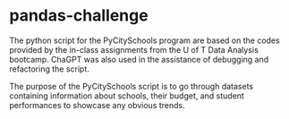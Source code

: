 # pandas-challenge

The python script for the PyCitySchools program are based on the codes provided by the in-class assignments from the U of T Data Analysis bootcamp. ChaGPT was also used in the assistance of debugging and refactoring the script.

The purpose of the PyCitySchools script is to go through datasets containing information about schools, their budget, and student performances to showcase any obvious trends.
